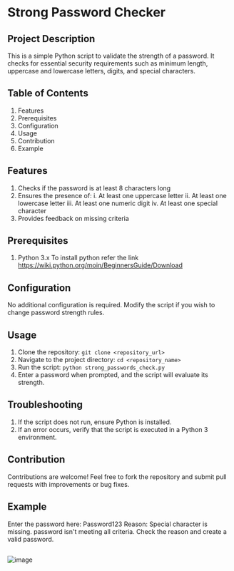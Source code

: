 # Strong Password Checker

## Project Description

This is a simple Python script to validate the strength of a password. It checks for essential security requirements such as minimum length, uppercase and lowercase letters, digits, and special characters.

## Table of Contents
1. Features
2. Prerequisites
3. Configuration
4. Usage
5. Contribution
6. Example

## Features

1. Checks if the password is at least 8 characters long
2. Ensures the presence of:
    i.   At least one uppercase letter
    ii.  At least one lowercase letter
    iii. At least one numeric digit
    iv.  At least one special character
3. Provides feedback on missing criteria

## Prerequisites

1. Python 3.x   To install python refer the link https://wiki.python.org/moin/BeginnersGuide/Download

## Configuration

No additional configuration is required. Modify the script if you wish to change password strength rules.

## Usage

1. Clone the repository:
```git clone <repository_url>```
2. Navigate to the project directory:
```cd <repository_name>```
3. Run the script:
```python strong_passwords_check.py```
4. Enter a password when prompted, and the script will evaluate its strength.

## Troubleshooting

1. If the script does not run, ensure Python is installed.
2. If an error occurs, verify that the script is executed in a Python 3 environment.

## Contribution

Contributions are welcome! Feel free to fork the repository and submit pull requests with improvements or bug fixes.

## Example

Enter the password here: Password123
Reason: Special character is missing.
password isn't meeting all criteria. Check the reason and create a valid password.

## 
![image](https://github.com/user-attachments/assets/f9e46bad-a02e-498f-b138-c9e7bee11e7a)




